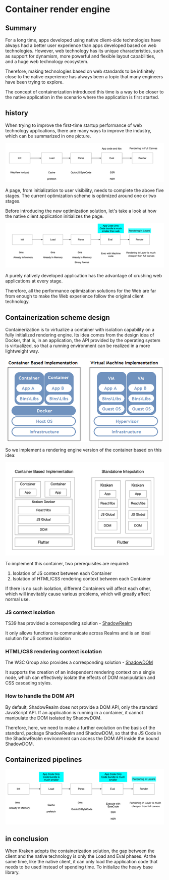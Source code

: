 # Container render engine

## Summary

For a long time, apps developed using native client-side technologies have always had a better user experience than apps developed based on web technologies. However, web technology has its unique characteristics, such as support for dynamism, more powerful and flexible layout capabilities, and a huge web technology ecosystem.

Therefore, making technologies based on web standards to be infinitely close to the native experience has always been a topic that many engineers have been trying to explore.

The concept of containerization introduced this time is a way to be closer to the native application in the scenario where the application is first started.

## history

When trying to improve the first-time startup performance of web technology applications, there are many ways to improve the industry, which can be summarized in one picture.

![render-lifetimes](../images/render-lifetimes.png)

A page, from initialization to user visibility, needs to complete the above five stages. The current optimization scheme is optimized around one or two stages.

Before introducing the new optimization solution, let's take a look at how the native client application initializes the page.

![render-lifetime-original](../images/render-lifetime-original.png)

A purely natively developed application has the advantage of crushing web applications at every stage.

Therefore, all the performance optimization solutions for the Web are far from enough to make the Web experience follow the original client technology.



## Containerization scheme design

Containerization is to virtualize a container with isolation capability on a fully initialized rendering engine. Its idea comes from the design idea of ​​Docker, that is, in an application, the API provided by the operating system is virtualized, so that a running environment can be realized in a more lightweight way.

![img](../images/docker-arch.png)

So we implement a rendering engine version of the container based on this idea:

![image](../images/kraken-arch.jpeg)

To implement this container, two prerequisites are required:

1. Isolation of JS context between each Container
2. Isolation of HTML/CSS rendering context between each Container

If there is no such isolation, different Containers will affect each other, which will inevitably cause various problems, which will greatly affect normal use.



### JS context isolation

TS39 has provided a corresponding solution - [ShadowRealm](https://tc39.es/proposal-shadowrealm/)

It only allows functions to communicate across Realms and is an ideal solution for JS context isolation



### HTML/CSS rendering context isolation

The W3C Group also provides a corresponding solution - [ShadowDOM](https://developer.mozilla.org/en-US/docs/Web/Web_Components/Using_shadow_DOM)

It supports the creation of an independent rendering context on a single node, which can effectively isolate the effects of DOM manipulation and CSS cascading styles.



### How to handle the DOM API

By default, ShadowRealm does not provide a DOM API, only the standard JavaScript API. If an application is running in a container, it cannot manipulate the DOM isolated by ShadowDOM.

Therefore, here, we need to make a further evolution on the basis of the standard, package ShadowRealm and ShadowDOM, so that the JS Code in the ShadowRealm environment can access the DOM API inside the bound ShadowDOM.



## Containerized pipelines

![image-20220629204807718](../images/render-lifetime-optimzed.png)

## in conclusion

When Kraken adopts the containerization solution, the gap between the client and the native technology is only the Load and Eval phases. At the same time, like the native client, it can only load the application code that needs to be used instead of spending time. To initialize the heavy base library.